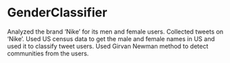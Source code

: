 # GenderClassifier
Analyzed the brand ‘Nike’ for its men and female users.
      Collected tweets on ‘Nike’. Used US census data to get the male and female names in US and used it to classify tweet users. Used Girvan Newman method to detect communities from the users.

